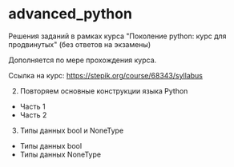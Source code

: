 # advanced_python
Решения заданий в рамках курса "Поколение python: курс для продвинутых" (без ответов на экзамены)

Дополняется по мере прохождения курса.

Ссылка на курс: https://stepik.org/course/68343/syllabus

2. Повторяем основные конструкции языка Python
- Часть 1
- Часть 2

3. Типы данных bool и NoneType
- Типы данных bool
- Типы данных NoneType

